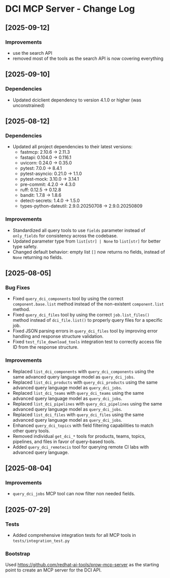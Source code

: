 # DCI MCP Server - Change Log

## [2025-09-12]

### Improvements

- use the search API
- removed most of the tools as the search API is now covering everything

## [2025-09-10]

### Dependencies

- Updated dciclient dependency to version 4.1.0 or higher (was unconstrained)

## [2025-08-12]

### Dependencies

- Updated all project dependencies to their latest versions:
  - fastmcp: 2.10.6 → 2.11.3
  - fastapi: 0.104.0 → 0.116.1
  - uvicorn: 0.24.0 → 0.35.0
  - pytest: 7.0.0 → 8.4.1
  - pytest-asyncio: 0.21.0 → 1.1.0
  - pytest-mock: 3.10.0 → 3.14.1
  - pre-commit: 4.2.0 → 4.3.0
  - ruff: 0.12.5 → 0.12.8
  - bandit: 1.7.8 → 1.8.6
  - detect-secrets: 1.4.0 → 1.5.0
  - types-python-dateutil: 2.9.0.20250708 → 2.9.0.20250809

### Improvements

- Standardized all query tools to use `fields` parameter instead of `only_fields` for consistency across the codebase.
- Updated parameter type from `list[str] | None` to `list[str]` for better type safety.
- Changed default behavior: empty list `[]` now returns no fields, instead of `None` returning no fields.

## [2025-08-05]

### Bug Fixes

- Fixed `query_dci_components` tool by using the correct `component.base.list` method instead of the non-existent `component.list` method.
- Fixed `query_dci_files` tool by using the correct `job.list_files()` method instead of `dci_file.list()` to properly query files for a specific job.
- Fixed JSON parsing errors in `query_dci_files` tool by improving error handling and response structure validation.
- Fixed `test_file_download_tools` integration test to correctly access file ID from the response structure.

### Improvements

- Replaced `list_dci_components` with `query_dci_components` using the same advanced query language model as `query_dci_jobs`.
- Replaced `list_dci_products` with `query_dci_products` using the same advanced query language model as `query_dci_jobs`.
- Replaced `list_dci_teams` with `query_dci_teams` using the same advanced query language model as `query_dci_jobs`.
- Replaced `list_dci_pipelines` with `query_dci_pipelines` using the same advanced query language model as `query_dci_jobs`.
- Replaced `list_dci_files` with `query_dci_files` using the same advanced query language model as `query_dci_jobs`.
- Enhanced `query_dci_topics` with field filtering capabilities to match other query tools.
- Removed individual `get_dci_*` tools for products, teams, topics, pipelines, and files in favor of query-based tools.
- Added `query_dci_remotecis` tool for querying remote CI labs with advanced query language.

## [2025-08-04]

### Improvements

- `query_dci_jobs` MCP tool can now filter non needed fields.

## [2025-07-29]

### Tests

- Added comprehensive integration tests for all MCP tools in `tests/integration_test.py`

### Bootstrap

Used https://github.com/redhat-ai-tools/prow-mcp-server as the starting point to create an MCP server for the DCI API.
